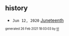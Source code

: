 ## history


* <code>Jun 12, 2020</code> [Juneteenth](2020-06-12T22-13-35-juneteenth.md)

<sup><sub>generated 26 Feb 2021 18:03:03 by <a href='https://github.com/senorprogrammer/til'>til</a></sub></sup>
